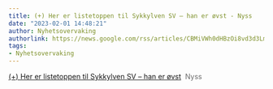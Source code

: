 ```yaml
---
title: (+) Her er listetoppen til Sykkylven SV – han er øvst - Nyss
date: "2023-02-01 14:48:21"
author: Nyhetsovervaking
authorlink: https://news.google.com/rss/articles/CBMiVWh0dHBzOi8vd3d3Lm55c3Mubm8vbnloZW5kZS9pL3ZldzE4Vi9oZXItZXItbGlzdGV0b3BwZW4tdGlsLXN5a2t5bHZlbi1zdi1oYW4tZXItb2V2c3TSAQA?oc=5
tags:
- Nyhetsovervaking
---
```

<a href="https://news.google.com/rss/articles/CBMiVWh0dHBzOi8vd3d3Lm55c3Mubm8vbnloZW5kZS9pL3ZldzE4Vi9oZXItZXItbGlzdGV0b3BwZW4tdGlsLXN5a2t5bHZlbi1zdi1oYW4tZXItb2V2c3TSAQA?oc=5" target="_blank">(+) Her er listetoppen til Sykkylven SV – han er øvst</a>&nbsp;&nbsp;<font color="#6f6f6f">Nyss</font>